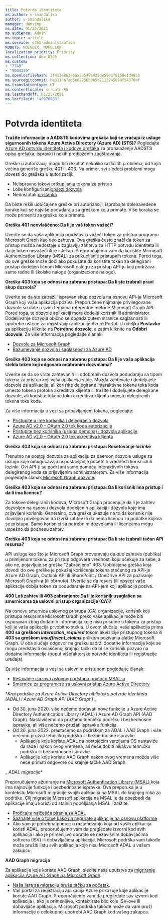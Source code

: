 ```yaml
---
title: Potvrda identiteta
ms.author: v-smandalika
author: v-smandalika
manager: dansimp
ms.date: 01/25/2021
ms.audience: Admin
ms.topic: article
ms.service: o365-administration
ROBOTS: NOINDEX, NOFOLLOW
localization_priority: Priority
ms.collection: Adm_O365
ms.custom:
- "7748"
- "9004339"
ms.openlocfilehash: 2f413e863e6aa23548e425de5901f8158e1d48ab
ms.sourcegitcommit: ba3118b7ad5e02756d0e5c2113245090f54370af
ms.translationtype: HT
ms.contentlocale: sr-Latn-RS
ms.lasthandoff: 01/25/2021
ms.locfileid: "49976863"
---
```

# <a name="authentication-issues"></a>Potvrda identiteta

**Tražite informacije o AADSTS kodovima grešaka koji se vraćaju iz usluge sigurnosnih tokena Azure Active Directory (Azure AD) (STS)?** Pogledajte [Azure AD potvrdu identiteta i kodove grešaka](https://docs.microsoft.com/azure/active-directory/develop/reference-aadsts-error-codes) za pronalaženje AADSTS opisa grešaka, ispravki i nekih predloženih zaoštravanja.

Greške u autorizaciji mogu biti rezultat nekoliko različitih problema, od kojih većina generiše grešku 401 ili 403. Na primer, svi sledeći problemi mogu dovesti do grešaka u autorizaciji:

- Neispravno [tokovi prikupljanja tokena za pristup](https://docs.microsoft.com/azure/active-directory/develop/authentication-vs-authorization) 
- Loše konfigurisani[opsezi dozvola](https://docs.microsoft.com/azure/active-directory/develop/v2-permissions-and-consent) 
- Nedostatak [pristanka](https://docs.microsoft.com/azure/active-directory/develop/howto-convert-app-to-be-multi-tenant#understanding-user-and-admin-consent)

Da biste rešili uobičajene greške pri autorizaciji, isprobajte dolenavedene korake koji se najviše podudaraju sa greškom koju primate. Više koraka se može primeniti za grešku koju primate.

**Greška 401 neovlašćeno: Da li je vaš token važeći?**

Uverite se da vaša aplikacija predstavlja važeći token za pristup programu Microsoft Graph kao deo zahteva. Ova greška često znači da token za pristup možda nedostaje u zaglavlju zahteva za HTTP potvrdu identiteta ili da je token nevažeći ili je istekao. Preporučujemo vam da koristite Microsoft Authentication Library (MSAL) za prikupljanje pristupnih tokena. Pored toga, do ove greške može doći ako pokušate da koristite token za delegirani pristup dodeljen ličnom Microsoft nalogu za pristup API-ju koji podržava samo radne ili školske naloge (organizacione naloge).

**Greška 403 koja se odnosi na zabranu pristupa: Da li ste izabrali pravi skup dozvola?**

Uverite se da ste zatražili ispravan skup dozvola na osnovu API-ja Microsoft Graph koji vaša aplikacija poziva. Preporučene najmanje privilegovane dozvole su date u svim temama referentne metode Microsoft Graph API. Pored toga, te dozvole aplikaciji mora dodeliti korisnik ili administrator. Dodeljivanje dozvola obično se događa putem stranice saglasnosti ili upotrebe oštrice za registraciju aplikacije Azure Portal. U odeljku **Postavke** za aplikaciju kliknite na **Potrebne dozvole**, a zatim kliknite na **Odobri dozvole**. Za više informacija pogledajte članak:

- [Dozvole za Microsoft Graph](https://docs.microsoft.com/graph/permissions-reference) 
- [Razumevanje dozvola i saglasnosti za Azure AD](https://docs.microsoft.com/azure/active-directory/develop/v2-permissions-and-consent)

**Greška 403 koja se odnosi na zabranu pristupa: Da li je vaša aplikacija stekla token koji odgovara odabranim dozvolama?**

Uverite se da se vrste zahtevanih ili odobrenih dozvola podudaraju sa tipom tokena za pristup koji vaša aplikacija stiče. Možda zahtevate i dodeljujete dozvole za aplikacije, ali koristite delegirane interaktivne tokene toka koda umesto tokena protoka akreditiva klijenta ili tražite i dodeljujete delegirane dozvole, ali koristite tokene toka akreditiva klijenta umesto delegiranih tokena toka koda.

Za više informacija u vezi sa pribavljanjem tokena, pogledajte:

- [Pristupite u ime korisnika i delegiranih dozvola](https://docs.microsoft.com/graph/auth-v2-user) 
- [Azure AD v2.0 – OAuth 2.0 tok koda autorizacije](https://docs.microsoft.com/azure/active-directory/develop/v2-oauth2-auth-code-flow) 
- [Pristupite bez korisnika (usluga demona) i dozvola aplikacije](https://docs.microsoft.com/graph/auth-v2-service) 
- [Azure AD v2.0 – OAuth 2.0 tok akreditiva klijenta](https://docs.microsoft.com/azure/active-directory/develop/v2-oauth2-client-creds-grant-flow)

**Greška 403 koja se odnosi na zabranu pristupa: Resetovanje lozinke**

Trenutno ne postoji dozvola za aplikaciju za daemon dozvole usluge za uslugu koje omogućavaju uspostavljanje početnih vrednosti korisničkih lozinki. Ovi API-ji su podržani samo pomoću interaktivnih tokova delegiranog koda sa prijavljenim administratorom. Za više informacija pogledajte članak[ Microsoft Graph dozvole](https://docs.microsoft.com/graph/permissions-reference).

**Greška 403 koja se odnosi na zabranu pristupa: Da li korisnik ima pristup i da li ima licencu?**

Za tokove delegiranih kodova, Microsoft Graph procenjuje da li je zahtev dozvoljen na osnovu dozvola dodeljenih aplikaciji i dozvola koje ima prijavljeni korisnik. Generalno, ova greška ukazuje na to da korisnik nije dovoljno privilegovan da izvrši zahtev **ili** da nema licencu za podatke kojima se pristupa. Samo korisnici sa potrebnim dozvolama ili licencama mogu uspešno da podnesu zahtev.

**Greška 403 koja se odnosi na zabranu pristupa: Da li ste izabrali tačan API resursa?**

API usluge kao što je Microsoft Graph proveravaju da *aud* zahteva (publika) u primljenom tokenu za pristup odgovara vrednosti koju očekuje za sebe, a ako ne, pojavljuje se greška "Zabranjeno" 403. Uobičajena greška koja dovodi do ove greške je pokušaj korišćenja tokena stečenog za API-je Azure AD Graph, Outlook API ili SharePoint / OneDrive API za pozivanje Microsoft Graph-a (ili obrnuto). Uverite se da resurs (ili opseg) vaše aplikacije dobija token za podudaranje sa API-jem koji aplikacija poziva.

**400 Loš zahtev ili 403 zabranjeno: Da li je korisnik usaglašen sa smernicama za uslovni pristup organizacije (CA)?**

Na osnovu smernica uslovnog pristupa (CA) organizacije, korisnik koji pristupa resursima Microsoft Graph preko vaše aplikacije može biti osporavan zbog dodatnih informacija koje nisu prisutne u tokenu za pristup koji je vaša aplikacija prvobitno stekla. U ovom slučaju, vaša aplikacija prima **400 sa greškom *interaction_required*** tokom akvizicije pristupnog tokena ili **403 sa greškom *insufficient_claims*** prilikom pozivanja alatke Microsoft Graph. U oba slučaja odgovor na grešku sadrži dodatne informacije koje se mogu predstaviti ovlašćenoj krajnjoj tački da bi se korisnik pozvao na dodatne informacije (poput višefaktorske potvrde identiteta ili registracije uređaja).

Za više informacija u vezi sa uslovnim pristupom pogledajte članak:

- [Rešavanje izazova uslovnog pristupa pomoću MSAL-a](https://docs.microsoft.com/azure/active-directory/develop/msal-error-handling-dotnet#conditional-access-and-claims-challenges) 
- [Smernice za programere za uslovni pristup Azure Active Directory](https://docs.microsoft.com/azure/active-directory/develop/v2-conditional-access-dev-guide)

**_Kraj podrške za Azure Active Directory biblioteku potvrde identiteta (ADAL) i Azure AD Graph API (AAD Graph)_* _

- Od 30. juna 2020. više nećemo dodavati nove funkcije u Azure Active Directory Authentication Library (ADAL) i Azure AD Graph API (AAD Graph). Nastavićemo da pružamo tehničku podršku i bezbednosne ispravke, ali više nećemo pružati ispravke funkcija.
- Od 30. juna 2022. prestaćemo sa podrškom za ADAL i AAD Graph i više nećemo pružati tehničku podršku ili bezbednosne ispravke.
    - Aplikacije koje koriste ADAL na postojećim verzijama OS nastaviće da rade i nakon ovog vremena, ali neće dobiti nikakvu tehničku podršku ili bezbednosne ispravke.
    - Aplikacije koje koriste AAD Graph nakon ovog vremena možda više neće primati odgovore od krajnje tačke AAD Graph.

_ *ADAL migracija**

Preporučujemo ažuriranje na [Microsoft Authentication Library (MSAL) ](https://docs.microsoft.com/azure/active-directory/develop/v2-overview)koja ima najnovije funkcije i bezbednosne ispravke. Ova preporuka je u kontekstu Microsoft migracije svojih aplikacija na MSAL do krajnjeg roka za podršku. Cilj migracije Microsoft aplikacija na MSAL je da obezbedi da aplikacije imaju koristi od stalnih poboljšanja MSAL i zaštite.

- [Pročitajte najčešća pitanja za ADAL](https://docs.microsoft.com/azure/active-directory/develop/msal-migration#frequently-asked-questions-faq) 
- [Saznajte više o tome kako da migrirate aplikacije na osnovu platforme](https://docs.microsoft.com/azure/active-directory/develop/msal-migration#frequently-asked-questions-faq) 
- Ako vam je potrebna pomoć u razumevanju koja od vaših aplikacija koristi ADAL, preporučujemo vam da pregledate izvorni kod svih aplikacija i ako je primenljivo obratite se nezavisnim dobavljačima softvera (ISV) ili dobavljačima aplikacija. Microsoft podrška vam takođe može pružiti listu svih aplikacija koje nisu Microsoft ADAL u vašem zakupcu.

**AAD Graph migracija**

Za aplikacije koje koriste AAD Graph, sledite naša uputstva za [migriranje aplikacija Azure AD Graph na Microsoft Graph](https://docs.microsoft.com/graph/migrate-azure-ad-graph-planning-checklist?view=graph-rest-1.0&preserve-view=true).

- [Naša lista za migraciju pruža tačku za početak](https://docs.microsoft.com/graph/migrate-azure-ad-graph-planning-checklist). 
- Vaš portal za registraciju aplikacija Azure prikazuje koje aplikacije koriste AAD Graph. Preporučujemo vam da pregledate sav izvorni kod aplikacija i, ako je primenljivo, kontaktirate bilo koje ISV-ove ili dobavljače aplikacija. Microsoft podrška takođe može da vam pruži informacije o celokupnoj upotrebi AAD Graph kod vašeg zakupca.

 











